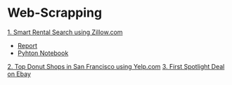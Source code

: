 # Web-Scrapping

<a href="https://github.com/ChagamMahendra/Web-Scrapping/tree/Smart-Rental-Listing-searh-using-Zillow"> 1. Smart Rental Search using Zillow.com</a>
<ul>
<li><a href="https://github.com/ChagamMahendra/Web-Scrapping/blob/Smart-Rental-Listing-searh-using-Zillow/Zillow%20Rental%20Linsting%20Search.pdf">Report</a></li>
<li><a href="https://github.com/ChagamMahendra/Web-Scrapping/blob/Smart-Rental-Listing-searh-using-Zillow/Zillow%20Rental%20Listing%20Search.ipynb">Pyhton Notebook</a></li>
</ul>
<a href="https://github.com/ChagamMahendra/Web-Scrapping/blob/Top-Donut-Shops-in-SF-using-Yelp/Top%20Donut%20Shops%20of%20San%20Francisco.ipynb"> 2. Top Donut Shops in San Francisco using Yelp.com</a>
<a href="https://github.com/ChagamMahendra/Web-Scrapping/blob/First-Spotlight-Deal-on-Ebay/First%20Spotlight%20Deal%20on%20Ebay.ipynb"> 3. First Spotlight Deal on Ebay</a>


